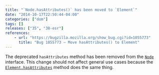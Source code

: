 ```yaml
---
title: "`Node.hasAttributes()` has been moved to `Element`"
date: "2014-10-17T22:50:44-04:00"
categories: ["dom"]
tags: []
releases: ["35", "38-esr"]
references:
    - url: "https://bugzilla.mozilla.org/show_bug.cgi?id=1055773"
      title: "Bug 1055773 – Move hasAttributes() to Element"
---
```

The deprecated `hasAttributes` method has been removed from the [`Node`](https://developer.mozilla.org/docs/Web/API/Node) interface. This change should not affect general use cases because the [`Element.hasAttributes`](https://developer.mozilla.org/docs/Web/API/Element.hasAttributes) method does the same thing.
